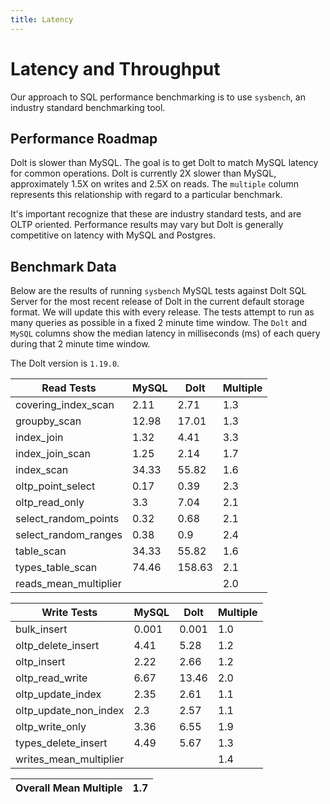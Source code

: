 ```yaml
---
title: Latency
---
```


# Latency and Throughput

Our approach to SQL performance benchmarking is to use `sysbench`, an
industry standard benchmarking tool.

## Performance Roadmap

Dolt is slower than MySQL. The goal is to get Dolt to match 
MySQL latency for common operations. Dolt is currently 2X slower 
than MySQL, approximately 1.5X on writes and 2.5X on reads. The 
`multiple` column represents this relationship with regard to a 
particular benchmark.

It's important recognize that these are industry standard tests, and
are OLTP oriented. Performance results may vary but Dolt is 
generally competitive on latency with MySQL and Postgres.

## Benchmark Data

Below are the results of running `sysbench` MySQL tests against Dolt
SQL Server for the most recent release of Dolt in the current default 
storage format. We will update this with every release. The tests 
attempt to run as many queries as possible in a fixed 2 minute time 
window. The `Dolt` and `MySQL` columns show the median latency in 
milliseconds (ms) of each query during that 2 minute time window.

The Dolt version is `1.19.0`.

<!-- START___DOLT___LATENCY_RESULTS_TABLE -->
|       Read Tests        | MySQL |  Dolt  | Multiple |
|-------------------------|-------|--------|----------|
| covering\_index\_scan   |  2.11 |   2.71 |      1.3 |
| groupby\_scan           | 12.98 |  17.01 |      1.3 |
| index\_join             |  1.32 |   4.41 |      3.3 |
| index\_join\_scan       |  1.25 |   2.14 |      1.7 |
| index\_scan             | 34.33 |  55.82 |      1.6 |
| oltp\_point\_select     |  0.17 |   0.39 |      2.3 |
| oltp\_read\_only        |   3.3 |   7.04 |      2.1 |
| select\_random\_points  |  0.32 |   0.68 |      2.1 |
| select\_random\_ranges  |  0.38 |    0.9 |      2.4 |
| table\_scan             | 34.33 |  55.82 |      1.6 |
| types\_table\_scan      | 74.46 | 158.63 |      2.1 |
| reads\_mean\_multiplier |       |        |      2.0 |

|       Write Tests        | MySQL | Dolt  | Multiple |
|--------------------------|-------|-------|----------|
| bulk\_insert             | 0.001 | 0.001 |      1.0 |
| oltp\_delete\_insert     |  4.41 |  5.28 |      1.2 |
| oltp\_insert             |  2.22 |  2.66 |      1.2 |
| oltp\_read\_write        |  6.67 | 13.46 |      2.0 |
| oltp\_update\_index      |  2.35 |  2.61 |      1.1 |
| oltp\_update\_non\_index |   2.3 |  2.57 |      1.1 |
| oltp\_write\_only        |  3.36 |  6.55 |      1.9 |
| types\_delete\_insert    |  4.49 |  5.67 |      1.3 |
| writes\_mean\_multiplier |       |       |      1.4 |

| Overall Mean Multiple | 1.7 |
|-----------------------|-----|
<!-- END___DOLT___LATENCY_RESULTS_TABLE -->
<br/>
